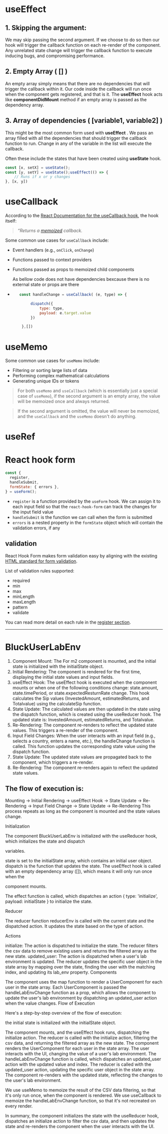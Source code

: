 # useEffect

## 1. Skipping the argument:

We may skip passing the second argument. If we choose to do so then our hook will trigger the callback function on each re-render of the component. Any unrelated state change will trigger the callback function to execute inducing bugs, and compromising performance.

## **2. Empty Array ( [] )**

An empty array simply means that there are no dependencies that will trigger the callback within it. Our code inside the callback will run once when the component gets registered, and that is it. The **useEffect** hook acts like **componentDidMount** method if an empty array is passed as the dependency array.

## **3. Array of dependencies ( [variable1, variable2] )**

This might be the most common form used with  **useEffect** . We pass an array filled with all the dependencies that should trigger the callback function to run. Change in any of the variable in the list will execute the callback.

Often these include the states that have been created using **useState** hook.

```javascript
const [x, setX] = useState();
const [y, setY] = useState();useEffect(() => {
    // Runs if x or y changes
}, [x, y])
```

# useCallback

According to the [React Documentation for the useCallback hook](https://reactjs.org/docs/hooks-reference.html#usecallback), the hook itself:

> *“Returns a *[*memoized*](https://en.wikipedia.org/wiki/Memoization)* callback.*

Some common use cases for `useCallback` include:

* Event handlers (e.g., `onClick`, `onChange`)
* Functions passed to context providers
* Functions passed as props to memoized child components

  As bellow code does not have dependencies bexcause there is no external state or props are there
* ```javascript
     const handleChange = useCallback( (e, type) => {

          dispatch({
              type: type,
              payload: e.target.value
          })

      },[])
  ```

# useMemo

Some common use cases for `useMemo` include:

* Filtering or sorting large lists of data
* Performing complex mathematical calculations
* Generating unique IDs or tokens

> For both `useMemo` and `useCallback` (which is essentially just a special case of `useMemo`), if the second argument is an empty array, the value will be memoized once and always returned.

> If the second argument is omitted, the value will never be memoized, and the `useCallback` and the `useMemo` doesn't do anything.

# useRef

# React hook form

```javascript
const {
  register,
  handleSubmit,
  formState: { errors },
} = useForm();
```

* `register` is a function provided by the `useForm` hook. We can assign it to each input field so that the `react-hook-form` can track the changes for the input field value
* `handleSubmit` is the function we can call when the form is submitted
* `errors` is a nested property in the `formState` object which will contain the validation errors, if any

## validation

React Hook Form makes form validation easy by aligning with the existing [HTML standard for form validation](https://developer.mozilla.org/en-US/docs/Learn/HTML/Forms/Form_validation).

List of validation rules supported:

* required
* min
* max
* minLength
* maxLength
* pattern
* validate

You can read more detail on each rule in the [register section](https://www.react-hook-form.com/api#register).

---

# BluckUserLabEnv

1. Component Mount: The For m2 component is mounted, and the initial state is initialized with the initialState object.
2. Initial Rendering: The component is rendered for the first time, displaying the initial state values and input fields.
3. useEffect Hook: The useEffect hook is executed when the component mounts or when one of the following conditions change: state.amount, state.timePeriod, or state.expectedResturnRate change. This hook calculates the Sip values (InvestedAmount, estimatedReturns, and Totalvalue) using the calculateSip function.
4. State Update: The calculated values are then updated in the state using the dispatch function, which is created using the useReducer hook. The updated state is: InvestedAmount, estimatedReturns, and Totalvalue.
5. Re-Rendering: The component re-renders to reflect the updated state values. This triggers a re-render of the component.
6. Input Field Changes: When the user interacts with an input field (e.g., selects a country, enters a name, etc.), the handleChange function is called. This function updates the corresponding state value using the dispatch function.
7. State Update: The updated state values are propagated back to the component, which triggers a re-render.
8. Re-Rendering: The component re-renders again to reflect the updated state values.

## The flow of execution is:

Mounting -> Initial Rendering -> useEffect Hook -> State Update -> Re-Rendering -> Input Field Change -> State Update -> Re-Rendering
This process repeats as long as the component is mounted and the state values change.

Initialization

The component BluckUserLabEnv is initialized with the useReducer hook, which initializes the state and dispatch

variables.

state is set to the initialState array, which contains an initial user object.
dispatch is the function that updates the state.
The useEffect hook is called with an empty dependency array ([]), which means it will only run once when the

component mounts.

The effect function is called, which dispatches an action { type: 'initialize', payload: initialState } to initialize the state.

Reducer

The reducer function reducerEnv is called with the current state and the dispatched action. It updates the state based on the type of action.

Actions

initialize: The action is dispatched to initialize the state. The reducer filters the csv data to remove existing users and returns the filtered array as the new state.
updated_user: The action is dispatched when a user's lab environment is updated. The reducer updates the specific user object in the state array by mapping over the state, finding the user with the matching index, and updating its lab_env property.
Components

The component uses the map function to render a UserComponent for each user in the state array.
Each UserComponent is passed the handleLabEnvChange function as a prop, which allows the component to update the user's lab environment by dispatching an updated_user action when the value changes.
Flow of Execution

Here's a step-by-step overview of the flow of execution:

the initial state is initialized with the initialState object.

The component mounts, and the useEffect hook runs, dispatching the initialize action.
The reducer is called with the initialize action, filtering the csv data, and returning the filtered array as the new state.
The component renders the UserComponent for each user in the state array.
The user interacts with the UI, changing the value of a user's lab environment.
The handleLabEnvChange function is called, which dispatches an updated_user action with the updated value and index.
The reducer is called with the updated_user action, updating the specific user object in the state array.
The component re-renders with the updated state, reflecting the changes to the user's lab environment.

We use useMemo to memoize the result of the CSV data filtering, so that it's only run once, when the component is rendered.
We use useCallback to memoize the handleLabEnvChange function, so that it's not recreated on every render.

In summary, the component initializes the state with the useReducer hook, dispatches an initialize action to filter the csv data, and then updates the state and re-renders the component when the user interacts with the UI.
